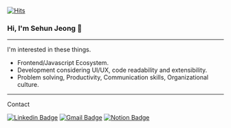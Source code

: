 [![Hits](https://hits.seeyoufarm.com/api/count/incr/badge.svg?url=https%3A%2F%2Fgithub.com%2Fjeongsehun&count_bg=%2379C83D&title_bg=%23555555&icon=&icon_color=%23E7E7E7&title=hits&edge_flat=false)](https://hits.seeyoufarm.com)
### Hi, I'm Sehun Jeong 👋

----

I'm interested in these things.

* Frontend/Javascript Ecosystem.
* Development considering UI/UX, code readability and extensibility.
* Problem solving, Productivity, Communication skills, Organizational culture.

----

Contact

[![Linkedin Badge](https://img.shields.io/badge/-LinkedIn-blue?style=flat-square&logo=Linkedin&logoColor=white&link=https://www.linkedin.com/in/sehunjeong/)](https://www.linkedin.com/in/sehunjeong/) 
[![Gmail Badge](https://img.shields.io/badge/-Gmail-d14836?style=flat-square&logo=Gmail&logoColor=white&link=mailto:sehun.dev@gmail.com)](mailto:sehun.dev@gmail.com)
[![Notion Badge](https://img.shields.io/badge/-Notion-fafbfc?style=flat-square&logo=Notion&logoColor=black&link=https://www.notion.so/jeongsehun/Frontend-6e5a67369b9941fe8114d1201ed38460)](https://www.notion.so/jeongsehun/Frontend-6e5a67369b9941fe8114d1201ed38460)
